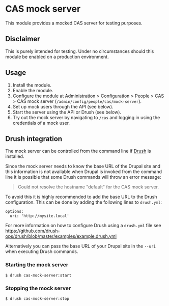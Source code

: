 CAS mock server
===============

This module provides a mocked CAS server for testing purposes.


Disclaimer
----------

This is purely intended for testing. Under no circumstances should this module
be enabled on a production environment.


Usage
-----

1. Install the module.
2. Enable the module.
3. Configure the module at Administration > Configuration > People > CAS > CAS
   mock server (`/admin/config/people/cas/mock-server`).
4. Set up mock users through the API (see below).
5. Start the server using the API or Drush (see below).
6. Try out the mock server by navigating to `/cas` and logging in using the
   credentials of a mock user.


Drush integration
-----------------

The mock server can be controlled from the command line if
[Drush](https://www.drush.org/) is installed.

Since the mock server needs to know the base URL of the Drupal site and this
information is not available when Drupal is invoked from the command line it is
possible that some Drush commands will throw an error message:

> Could not resolve the hostname "default" for the CAS mock server.

To avoid this it is highly recommended to add the base URL to the Drush
configuration. This can be done by adding the following lines to `drush.yml`:

```
options:
  uri: 'http://mysite.local'
```

For more information on how to configure Drush using a `drush.yml` file see
https://github.com/drush-ops/drush/blob/master/examples/example.drush.yml

Alternatively you can pass the base URL of your Drupal site in the `--uri`
when executing Drush commands.

### Starting the mock server

```
$ drush cas-mock-server:start
```

### Stopping the mock server

```
$ drush cas-mock-server:stop
```
